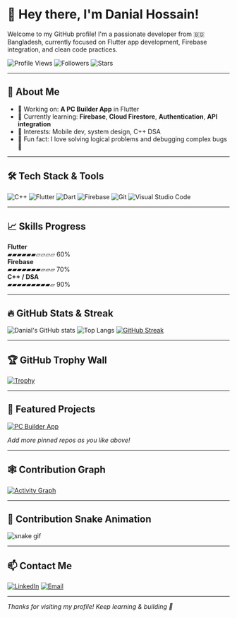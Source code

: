 # 👋 Hey there, I'm Danial Hossain!

Welcome to my GitHub profile! I'm a passionate developer from 🇧🇩 Bangladesh, currently focused on Flutter app development, Firebase integration, and clean code practices.

![Profile Views](https://komarev.com/ghpvc/?username=danial-hossain&color=blue)
![Followers](https://img.shields.io/github/followers/danial-hossain?label=Follow&style=social)
![Stars](https://img.shields.io/github/stars/danial-hossain?style=social)

---

## 🚀 About Me

- 🔭 Working on: **A PC Builder App** in Flutter  
- 🌱 Currently learning: **Firebase**, **Cloud Firestore**, **Authentication**, **API integration**
- 🧠 Interests: Mobile dev, system design, C++ DSA
- 🧩 Fun fact: I love solving logical problems and debugging complex bugs 🐞

---

## 🛠️ Tech Stack & Tools

![C++](https://img.shields.io/badge/C++-00599C?style=flat&logo=c%2B%2B&logoColor=white)
![Flutter](https://img.shields.io/badge/Flutter-02569B?style=flat&logo=flutter)
![Dart](https://img.shields.io/badge/Dart-0175C2?style=flat&logo=dart)
![Firebase](https://img.shields.io/badge/Firebase-FFCA28?style=flat&logo=firebase)
![Git](https://img.shields.io/badge/Git-F05032?style=flat&logo=git)
![Visual Studio Code](https://img.shields.io/badge/VS%20Code-007ACC?style=flat&logo=visual-studio-code)

---

## 📈 Skills Progress

**Flutter**  
▰▰▰▰▰▰▱▱▱▱ 60%  
**Firebase**  
▰▰▰▰▰▰▰▱▱▱ 70%  
**C++ / DSA**  
▰▰▰▰▰▰▰▰▰▱ 90%

---

## 🔥 GitHub Stats & Streak

![Danial's GitHub stats](https://github-readme-stats.vercel.app/api?username=danial-hossain&show_icons=true&theme=radical)
![Top Langs](https://github-readme-stats.vercel.app/api/top-langs/?username=danial-hossain&layout=compact&theme=radical)
[![GitHub Streak](https://streak-stats.demolab.com?user=danial-hossain&theme=radical)](https://git.io/streak-stats)

---

## 🏆 GitHub Trophy Wall

[![Trophy](https://github-profile-trophy.vercel.app/?username=danial-hossain&theme=radical&row=1&margin-w=10)](https://github.com/ryo-ma/github-profile-trophy)

---

## 🌟 Featured Projects

[![PC Builder App](https://github-readme-stats.vercel.app/api/pin/?username=danial-hossain&repo=pc-builder&theme=radical)](https://github.com/danial-hossain/pc-builder)

_Add more pinned repos as you like above!_

---

## 🕸️ Contribution Graph

[![Activity Graph](https://github-readme-activity-graph.vercel.app/graph?username=danial-hossain&theme=react-dark)](https://github.com/ashutosh00710/github-readme-activity-graph)

---

## 🐍 Contribution Snake Animation

![snake gif](https://github.com/danial-hossain/danial-hossain/blob/output/github-contribution-grid-snake.svg)

---

## 📫 Contact Me

[![LinkedIn](https://img.shields.io/badge/LinkedIn-blue?style=flat&logo=linkedin)](https://linkedin.com/in/your-link)
[![Email](https://img.shields.io/badge/Gmail-Danial-red?style=flat&logo=gmail)](mailto:your-email@gmail.com)

---

_Thanks for visiting my profile! Keep learning & building 🚀_
